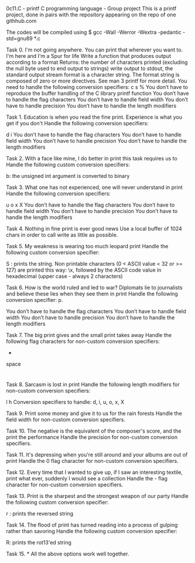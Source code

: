 0c11.C - printf
C programming language - Group project
This is a printf project, done in pairs with the repository appearing
on the repo of one githhub.com

The codes will be compiled using
$ gcc -Wall -Werror -Wextra -pedantic -std=gnu89 *.c

Task 0.
I'm not going anywhere. You can print that wherever you want to. I'm here and I'm a Spur for life
Write a function that produces output according to a format
Returns: the number of characters printed (excluding the null byte used to end output to strings)
write output to stdout, the standard output stream
format is a character string. The format string is composed of zero or more directives. See man 3 printf for more detail. You need to handle the following conversion specifiers:
c
s
%
You don’t have to reproduce the buffer handling of the C library printf function
You don’t have to handle the flag characters
You don’t have to handle field width
You don’t have to handle precision
You don’t have to handle the length modifiers

Task 1.
Education is when you read the fine print. Experience is what you get if you don't
Handle the following conversion specifiers:

d
i
You don’t have to handle the flag characters
You don’t have to handle field width
You don’t have to handle precision
You don’t have to handle the length modifiers

Task 2.
With a face like mine, I do better in print
this task requires us to
Handle the following custom conversion specifiers:

b: the unsigned int argument is converted to binary

Task 3.
What one has not experienced, one will never understand in print
Handle the following conversion specifiers:

u
o
x
X
You don’t have to handle the flag characters
You don’t have to handle field width
You don’t have to handle precision
You don’t have to handle the length modifiers

Task 4.
Nothing in fine print is ever good news
Use a local buffer of 1024 chars in order to call write as little as possible.

Task 5.
My weakness is wearing too much leopard print
Handle the following custom conversion specifier:

S : prints the string.
Non printable characters (0 < ASCII value < 32 or >= 127) are printed this way: \x, followed by the ASCII code value in hexadecimal (upper case - always 2 characters)

Task 6.
How is the world ruled and led to war? Diplomats lie to journalists and believe these lies when they see them in print
Handle the following conversion specifier: p.

You don’t have to handle the flag characters
You don’t have to handle field width
You don’t have to handle precision
You don’t have to handle the length modifiers

Task 7.
The big print gives and the small print takes away
Handle the following flag characters for non-custom conversion specifiers:

+
space
#

Task 8.
Sarcasm is lost in print
Handle the following length modifiers for non-custom conversion specifiers:

l
h
Conversion specifiers to handle: d, i, u, o, x, X

Task 9.
Print some money and give it to us for the rain forests
Handle the field width for non-custom conversion specifiers.

Task 10.
The negative is the equivalent of the composer's score, and the print the performance
Handle the precision for non-custom conversion specifiers.

Task 11.
It's depressing when you're still around and your albums are out of print
Handle the 0 flag character for non-custom conversion specifiers.

Task 12.
Every time that I wanted to give up, if I saw an interesting textile, print what ever, suddenly I would see a collection
Handle the - flag character for non-custom conversion specifiers.

Task 13.
Print is the sharpest and the strongest weapon of our party
Handle the following custom conversion specifier:

r : prints the reversed string

Task 14.
The flood of print has turned reading into a process of gulping rather than savoring
Handle the following custom conversion specifier:

R: prints the rot13'ed string

Task 15.
*
All the above options work well together.
